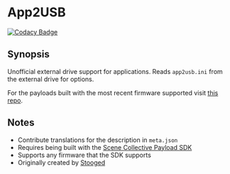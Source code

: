 App2USB
===
[![Codacy Badge](https://app.codacy.com/project/badge/Grade/)](https://www.codacy.com/gh/Scene-Collective/ps4-app2usb/dashboard)

## Synopsis
Unofficial external drive support for applications. Reads `app2usb.ini` from the external drive for options.

For the payloads built with the most recent firmware supported visit [this repo].

## Notes
- Contribute translations for the description in `meta.json`
- Requires being built with the [Scene Collective Payload SDK]
- Supports any firmware that the SDK supports
- Originally created by [Stooged]

[//]: #
  [Scene Collective Payload SDK]: <https://github.com/Scene-Collective/ps4-payload-sdk>
  [this repo]: <https://github.com/Scene-Collective/ps4-payload-repo>
  [Stooged]: <https://github.com/stooged/AppToUsb-50X>
